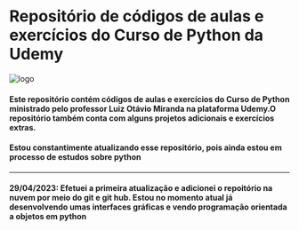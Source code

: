 # Repositório de códigos de aulas e exercícios do Curso de Python da Udemy

![logo](https://user-images.githubusercontent.com/127805808/235555280-b46b5d6e-16e9-41eb-b2ab-a207357b362c.png)

<h4>Este repositório contém códigos de aulas e exercícios do Curso de Python ministrado pelo professor Luiz Otávio Miranda na plataforma Udemy.O repositório também conta com alguns projetos adicionais e exercícios extras.</h4>

<h4>Estou constantimente atualizando esse repositório, pois ainda estou em processo de estudos sobre python</h4>
  <hr>
<h4>29/04/2023:   Efetuei a primeira atualização e adicionei o repoitório na nuvem por meio do git e git hub. Estou no momento atual já desenvolvendo umas interfaces gráficas e vendo programação orientada a objetos em python</h4>
